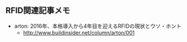 ## RFID関連記事メモ

* arton: 2016年、本格導入から4年目を迎えるRFIDの現状とウソ・ホント
  * http://www.buildinsider.net/column/arton/001

